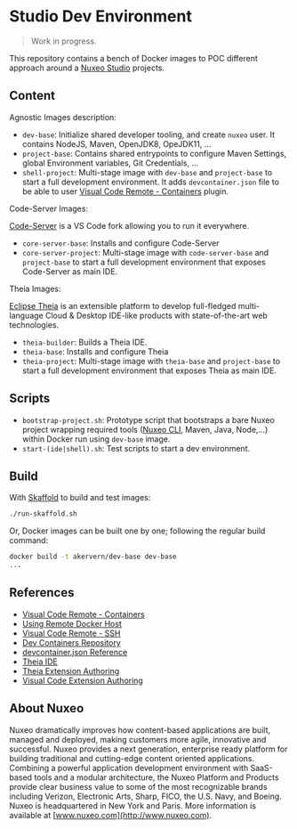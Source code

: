 # Studio Dev Environment

> Work in progress.

This repository contains a bench of Docker images to POC different approach around a [Nuxeo Studio](https://www.nuxeo.com/fr/produits/studio/) projects.

## Content

Agnostic Images description:

- `dev-base`: Initialize shared developer tooling, and create `nuxeo` user. It contains NodeJS, Maven, OpenJDK8, OpeJDK11, ...
- `project-base`: Contains shared entrypoints to configure Maven Settings, global Environment variables, Git Credentials, ...
- `shell-project`: Multi-stage image with `dev-base` and `project-base` to start a full development environment. It adds `devcontainer.json` file to be able to user [Visual Code Remote - Containers](https://code.visualstudio.com/docs/remote/containers) plugin.

Code-Server Images:

[Code-Server](https://github.com/cdr/code-server) is a VS Code fork allowing you to run it everywhere.

- `core-server-base`: Installs and configure Code-Server
- `core-server-project`: Multi-stage image with `code-server-base` and `project-base` to start a full development environment that exposes Code-Server as main IDE.

Theia Images:

[Eclipse Theia](https://github.com/eclipse-theia/theia) is an extensible platform to develop full-fledged multi-language Cloud & Desktop IDE-like products with state-of-the-art web technologies.

- `theia-builder`: Builds a Theia IDE.
- `theia-base`: Installs and configure Theia
- `theia-project`: Multi-stage image with `theia-base` and `project-base` to start a full development environment that exposes Theia as main IDE.

## Scripts

- `bootstrap-project.sh`: Prototype script that bootstraps a bare Nuxeo project wrapping required tools ([Nuxeo CLI](https://doc.nuxeo.com/nxdoc/nuxeo-cli/), Maven, Java, Node,...) within Docker run using `dev-base` image.
- `start-(ide|shell).sh`: Test scripts to start a dev environment.

## Build

With [Skaffold](https://skaffold.dev/) to build and test images:

```bash
./run-skaffold.sh
```

Or, Docker images can be built one by one; following the regular build command:

```bash
docker build -t akervern/dev-base dev-base
...
```

## References

- [Visual Code Remote - Containers](https://code.visualstudio.com/docs/remote/containers#_getting-started)
- [Using Remote Docker Host](https://code.visualstudio.com/docs/remote/containers-advanced#_developing-inside-a-container-on-a-remote-docker-host)
- [Visual Code Remote - SSH](https://code.visualstudio.com/docs/remote/ssh-tutorial)
- [Dev Containers Repository](https://github.com/Microsoft/vscode-dev-containers)
- [devcontainer.json Reference](https://code.visualstudio.com/docs/remote/devcontainerjson-reference)
- [Theia IDE](https://theia-ide.org)
- [Theia Extension Authoring](https://theia-ide.org/docs/authoring_extensions)
- [Visual Code Extension Authoring](https://code.visualstudio.com/api)

## About Nuxeo

Nuxeo dramatically improves how content-based applications are built, managed and deployed, making customers more agile, innovative and successful. Nuxeo provides a next generation, enterprise ready platform for building traditional and cutting-edge content oriented applications. Combining a powerful application development environment with SaaS-based tools and a modular architecture, the Nuxeo Platform and Products provide clear business value to some of the most recognizable brands including Verizon, Electronic Arts, Sharp, FICO, the U.S. Navy, and Boeing. Nuxeo is headquartered in New York and Paris. More information is available at [www.nuxeo.com](http://www.nuxeo.com).

